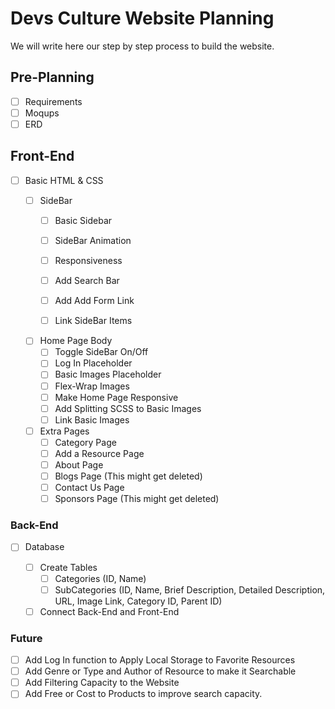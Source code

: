 # Devs Culture Website Planning

We will write here our step by step process to build the website.

## Pre-Planning

- [ ] Requirements
- [ ] Moqups
- [ ] ERD

## Front-End

* [ ] Basic HTML & CSS

    - [ ] SideBar
        - [ ] Basic Sidebar
        - [ ] SideBar Animation
        - [ ] Responsiveness
        - [ ] Add Search Bar
        - [ ] Add Add Form Link
        - [ ] Link SideBar Items


    - [ ] Home Page Body
        - [ ] Toggle SideBar On/Off 
        - [ ] Log In Placeholder
        - [ ] Basic Images Placeholder
        - [ ] Flex-Wrap Images
        - [ ] Make Home Page Responsive
        - [ ] Add Splitting SCSS to Basic Images
        - [ ] Link Basic Images

    - [ ] Extra Pages
        - [ ] Category Page
        - [ ] Add a Resource Page
        - [ ] About Page
        - [ ] Blogs Page (This might get deleted)
        - [ ] Contact Us Page
        - [ ] Sponsors Page (This might get deleted)

### Back-End

* [ ] Database

    - [ ] Create Tables
        - [ ] Categories (ID, Name)
        - [ ] SubCategories (ID, Name, Brief Description, Detailed Description, URL, Image Link, Category ID, Parent ID)

    - [ ] Connect Back-End and Front-End

### Future

- [ ] Add Log In function to Apply Local Storage to Favorite Resources
- [ ] Add Genre or Type and Author of Resource to make it Searchable
- [ ] Add Filtering Capacity to the Website
- [ ] Add Free or Cost to Products to improve search capacity.

